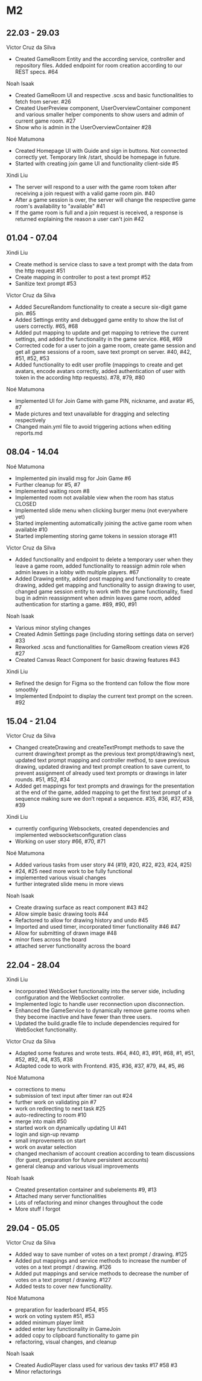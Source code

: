 # M2

## 22.03 - 29.03

Victor Cruz da Silva

- Created GameRoom Entity and the according service, controller and repository files. Added endpoint for room creation according to our REST specs. #64

Noah Isaak

- Created GameRoom UI and respective .scss and basic functionalities to fetch from server. #26
- Created UserPreview component, UserOverviewContainer component and various smaller helper components to show users and admin of current game room. #27
- Show who is admin in the UserOverviewContainer #28

Noé Matumona

- Created Homepage UI with Guide and sign in buttons. Not connected correctly yet. Temporary link /start, should be homepage in future.
- Started with creating join game UI and functionality client-side #5

Xindi Liu

- The server will respond to a user with the game room token after receiving a join request with a valid game room pin. #40
- After a game session is over, the server will change the respective game room's availability to "available" #41
- If the game room is full and a join request is received, a response is returned explaining the reason a user can't join #42

## 01.04 - 07.04

Xindi Liu

- Create method is service class to save a text prompt with the data from the http request #51
- Create mapping in controller to post a text prompt #52
- Sanitize text prompt #53

Victor Cruz da Silva

- Added SecureRandom functionality to create a secure six-digit game pin. #65
- Added Settings entity and debugged game entity to show the list of users correctly. #65, #68
- Added put mapping to update and get mapping to retrieve the current settings, and added the functionality in the game service. #68, #69
- Corrected code for a user to join a game room, create game session and get all game sessions of a room, save text prompt on server. #40, #42, #51, #52, #53
- Added functionality to edit user profile (mappings to create and get avatars, encode avatars correctly, added authentication of user with token in the according http requests). #78, #79, #80

Noé Matumona

- Implemented UI for Join Game with game PIN, nickname, and avatar #5, #7
- Made pictures and text unavailable for dragging and selecting respectively
- Changed main.yml file to avoid triggering actions when editing reports.md

## 08.04 - 14.04

Noé Matumona

- Implemented pin invalid msg for Join Game #6
- Further cleanup for #5, #7
- Implemented waiting room #8
- Implemented room not available view when the room has status CLOSED
- Implemented slide menu when clicking burger menu (not everywhere yet)
- Started implementing automatically joining the active game room when available #10
- Started implementing storing game tokens in session storage #11

Victor Cruz da Silva

- Added functionality and endpoint to delete a temporary user when they leave a game room, added functionality to reassign admin role when admin leaves in a lobby with multiple players. #67
- Added Drawing entity, added post mapping and functionality to create drawing, added get mapping and functionality to assign drawing to user, changed game session entity to work with the game functionality, fixed bug in admin reassignment when admin leaves game room, added authentication for starting a game. #89, #90, #91
  
Noah Isaak

- Various minor styling changes
- Created Admin Settings page (including storing settings data on server) #33
- Reworked .scss and functionalities for GameRoom creation views #26 #27
- Created Canvas React Component for basic drawing features #43

Xindi Liu

- Refined the design for Figma so the frontend can follow the flow more smoothly
- Implemented Endpoint to display the current text prompt on the screen. #92

## 15.04 - 21.04

Victor Cruz da Silva

- Changed createDrawing and createTextPrompt methods to save the current drawing/text prompt as the previous text prompt/drawing’s next, updated text prompt mapping and controller method, to save previous drawing, updated drawing and text prompt creation to save current, to prevent assignment of already used text prompts or drawings in later rounds. #51, #52, #34
- Added get mappings for text prompts and drawings for the presentation at the end of the game, added mapping to get the first text prompt of a sequence making sure we don’t repeat a sequence. #35, #36, #37, #38, #39

Xindi Liu

- currently configuring Websockets, created dependencies and implemented websocketsconfiguration class
- Working on user story #66, #70, #71

Noé Matumona

- Added various tasks from user story #4 (#19, #20, #22, #23, #24, #25)
- #24, #25 need more work to be fully functional
- implemented various visual changes
- further integrated slide menu in more views

Noah Isaak

- Create drawing surface as react component #43 #42
- Allow simple basic drawing tools #44
- Refactored to allow for drawing history and undo #45
- Imported and used timer, incorporated timer functionality #46 #47
- Allow for submitting of drawn image #48
- minor fixes across the board
- attached server functionality across the board

## 22.04 - 28.04

Xindi Liu

- Incorporated WebSocket functionality into the server side, including configuration and the WebSocket controller.
- Implemented logic to handle user reconnection upon disconnection.
- Enhanced the GameService to dynamically remove game rooms when they become inactive and have fewer than three users.
- Updated the build.gradle file to include dependencies required for WebSocket functionality.

Victor Cruz da Silva

- Adapted some features and wrote tests. #64, #40, #3, #91, #68, #1, #51, #52, #92, #4, #35, #38
- Adapted code to work with Frontend.  #35, #36, #37, #79, #4, #5, #6

Noé Matumona

- corrections to menu
- submission of text input after timer ran out #24
- further work on validating pin #7
- work on redirecting to next task #25
- auto-redirecting to room #10
- merge into main #50
- started work on dynamically updating UI #41
- login and sign-up revamp
- small improvements on start
- work on avatar selection
- changed mechanism of account creation according to team discussions (for guest, preparation for future persistent accounts)
- general cleanup and various visual improvements

Noah Isaak

- Created presentation container and subelements #9, #13
- Attached many server functionalities
- Lots of refactoring and minor changes throughout the code
- More stuff I forgot

## 29.04 - 05.05

Victor Cruz da Silva

- Added way to save number of votes on a text prompt / drawing. #125
- Added put mappings and service methods to increase the number of votes on a text prompt / drawing. #126
- Added put mappings and service methods to decrease the number of votes on a text prompt / drawing. #127
- Added tests to cover new functionality.

Noé Matumona

- preparation for leaderboard #54, #55
- work on voting system #51, #53
- added minimum player limit
- added enter key functionality in GameJoin
- added copy to clipboard functionality to game pin
- refactoring, visual changes, and cleanup

Noah Isaak
- Created AudioPlayer class used for various dev tasks #17 #58 #3
- Minor refactorings
